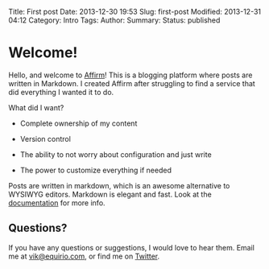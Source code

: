 Title: First post
Date: 2013-12-30 19:53
Slug: first-post
Modified: 2013-12-31 04:12
Category: Intro
Tags: 
Author: 
Summary: 
Status: published



# Welcome!



Hello, and welcome to [Affirm](http://www.affirm.io)!  This is a blogging platform where posts are written in Markdown.  I created Affirm after struggling to find a service that did everything I wanted it to do.



What did I want?

* Complete ownership of my content

* Version control

* The ability to not worry about configuration and just write

* The power to customize everything if needed



Posts are written in markdown, which is an awesome alternative to WYSIWYG editors.  Markdown is elegant and fast.  Look at the [documentation](http://daringfireball.net/projects/markdown/syntax) for more info.



## Questions?



If you have any questions or suggestions, I would love to hear them.  Email me at vik@equirio.com, or find me on [Twitter](https://twitter.com/VikParuchuri).
